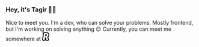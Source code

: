 
### Hey, it's Tagir 👨‍💻
Nice to meet you.
I'm a dev, who can solve your problems. Mostly frontend, but I'm working on solving anything :wink:
Currently, you can meet me somewhere at [<svg width="19" height="23" viewBox="0 0 19 23" xmlns="http://www.w3.org/2000/svg" data-testid="logo-svg" class="styles__StyledLetterSvg-a7znz5-0 cwPRsp"><defs><linearGradient id="logo_letter1" x1="-3.542" x2="187.902" y1="222.275" y2="33.495" gradientTransform="matrix(.10838 0 0 .11312 -.092 -.004)" gradientUnits="userSpaceOnUse"><stop id="stop837" offset=".113" stop-color="#0D59EC"></stop><stop id="stop839" offset=".742" stop-color="#008FE1"></stop><stop id="stop841" offset="1" stop-color="#20AFFF"></stop></linearGradient><linearGradient id="logo_letter2" x1="-3.542" x2="187.902" y1="222.275" y2="33.495" gradientTransform="matrix(.10838 0 0 .11312 -.092 -.004)" gradientUnits="userSpaceOnUse"><stop id="stop844" offset=".113" stop-color="#0D59EC"></stop><stop id="stop846" offset=".742" stop-color="#008FE1"></stop><stop id="stop848" offset="1" stop-color="#20AFFF"></stop></linearGradient></defs><g stroke="none" stroke-width="1" fill-rule="evenodd"><path id="letter_1" data-testid="logo-letter_1" d="M8.946 4.865c-.284 1.999-.511 3.682-.92 6.303 1.105-.024 3.613.416 4.165-3.166.457-2.98-1.58-3.256-3.245-3.137z"></path><path id="letter_2" d="M18.516 19.276c.43.957-.003 2.167-.9 2.654-.515.28-1.103.54-1.69.686A14.18 14.18 0 0112.97 23c-1.593 0-3.19-.912-3.878-2.022-.178.383-.82 1.153-1.945 1.515-.711.23-1.568.507-3.357.505-1.603-.001-2.517-.728-3-1.338-.77-.97-.883-2.202-.733-3.032l.008-.04C.67 15.553 1.497 10.035 1.878 7.27l.004-.027c.104-.767.21-1.534.273-2.306.031-.389.052-.78.056-1.17.004-.369-.03-.737-.027-1.106.004-.348.06-.7.223-1.008.265-.497.75-.889 1.263-1.06C4.233.405 4.821.33 5.406.262a46.373 46.373 0 011.798-.18A30.497 30.497 0 019.404 0c1.256-.001 2.52.02 3.758.275 1.261.26 2.535.757 3.53 1.628.682.597 1.223 1.35 1.63 2.174.356.726.501 1.49.587 2.074A8.67 8.67 0 0118.79 9.3a6.903 6.903 0 01-.913 2.122c-.474.736-1.082 1.404-1.857 2.04.472 1.37 1.702 4.046 2.496 5.814zM4.41 2.8c.03.508.034 1.02.012 1.53-.022.521-.067 1.04-.125 1.558-.057.516-.126 1.03-.196 1.544l-.023.168c-.22 1.607-.452 3.212-.695 4.814-.256 1.684-.543 3.359-.83 5.036-.133.782-.432 1.784-.023 2.53.364.666 1.298.747 1.949.68 2.371-.242 2.748-.769 2.748-.769-.473-.524-.062-2.912.414-6.122h1.685l1.764 5.335s.52 1.653 1.965 1.573c1.851-.102 3.213-.525 3.409-.76-.57-.318-2.2-4.394-3.088-7.387.43-.262.847-.547 1.24-.866.537-.438 1.035-.943 1.416-1.536.274-.426.483-.895.603-1.393.063-.263.098-.538.12-.807.04-.474.025-.954-.044-1.424-.066-.452-.165-.955-.367-1.363-.375-.763-.906-1.429-1.63-1.855-1.222-.718-2.63-.855-4.003-.93a25.333 25.333 0 00-4.463.146c-.166.02-1.845.168-1.838.298z"></path></g></svg>](https://www.revolut.com/)


<!--
**Tagir-A/tagir-a** is a ✨ _special_ ✨ repository because its `README.md` (this file) appears on your GitHub profile.

Here are some ideas to get you started:

- 🔭 I’m currently working on ...
- 🌱 I’m currently learning ...
- 👯 I’m looking to collaborate on ...
- 🤔 I’m looking for help with ...
- 💬 Ask me about ...
- 📫 How to reach me: ...
- 😄 Pronouns: ...
- ⚡ Fun fact: ...
-->


